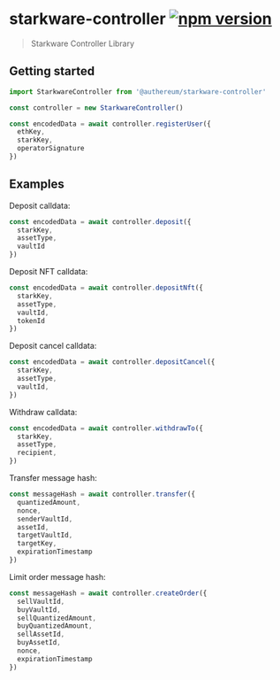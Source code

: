 # starkware-controller [![npm version](https://badge.fury.io/js/starkware-controller.svg)](https://badge.fury.io/js/starkware-controller)

> Starkware Controller Library

## Getting started

```js
import StarkwareController from '@authereum/starkware-controller'

const controller = new StarkwareController()

const encodedData = await controller.registerUser({
  ethKey,
  starkKey,
  operatorSignature
})
```

## Examples

Deposit calldata:

```js
const encodedData = await controller.deposit({
  starkKey,
  assetType,
  vaultId
})
```

Deposit NFT calldata:

```js
const encodedData = await controller.depositNft({
  starkKey,
  assetType,
  vaultId,
  tokenId
})
```

Deposit cancel calldata:

```js
const encodedData = await controller.depositCancel({
  starkKey,
  assetType,
  vaultId,
})
```

Withdraw calldata:

```js
const encodedData = await controller.withdrawTo({
  starkKey,
  assetType,
  recipient,
})
```

Transfer message hash:

```js
const messageHash = await controller.transfer({
  quantizedAmount,
  nonce,
  senderVaultId,
  assetId,
  targetVaultId,
  targetKey,
  expirationTimestamp
})
```

Limit order message hash:

```js
const messageHash = await controller.createOrder({
  sellVaultId,
  buyVaultId,
  sellQuantizedAmount,
  buyQuantizedAmount,
  sellAssetId,
  buyAssetId,
  nonce,
  expirationTimestamp
})
```
